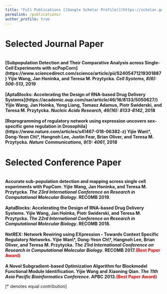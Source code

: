 ```yaml
---
title: "Full Publications [(Google Scholar Profile)](https://scholar.google.com/citations?user=rloap-cAAAAJ&hl=en)"
permalink: /publications/
author_profile: true
---
```

# Selected Journal Paper
<br>
<b>[Subpopulation Detection and Their Comparative Analysis across Single-Cell Experiments with scPopCorn](https://www.sciencedirect.com/science/article/pii/S2405471219301887) Yijie Wang, Jan Honinka, and Teresa M. Przytycka. <i>Cell Systems, 8(6): 506-513</i>, 2019 </b> <br> 

<br>
<b>[AptaBlocks: Accelerating the Design of RNA-based Drug Delivery Systems](https://academic.oup.com/nar/article/46/16/8133/5050627/) Yijie Wang, Jan Hoinka, Yong Liang, Tomasz Adamus, Piotr Swiderski, and Teresa M. Przytycka. <i>Nucleic Acids Research, 46(16): 8133-8142</i>, 2018</b> <br> 

<br>
<b>[Reprogramming of regulatory network using expression uncovers sex-specific gene regulation in Drosophila](https://www.nature.com/articles/s41467-018-06382-z) Yijie Wan</g>\*, Dong-Yeon Ch</o>\*, Hangnoh Lee, Justin Fear, Brian Oliver, and Teresa M. Przytycka. <i>Nature Communications, 9(1): 4061</i>, 2018</b> <br> 

# Selected Conference Paper
<br>
<b>Accurate sub-population detection and mapping across single cell experiments with PopCom. Yijie Wang, Jan Honinka, and Teresa M. Przytycka. <i>The 23rd International Conference on Research in Computational Molecular Biology</i>. <b>RECOMB 2019</b>.</b> <br> 
 
<br>
<b>AptaBlocks:  Accelerating the Design of RNA-based Drug Delivery Systems. Yijie Wang, Jan Hoinka, Piotr Swiderski, and Teresa M. Przytycka. <i>The 22rd International Conference on Research in Computational Molecular Biology</i>. <b>RECOMB 2018</b>.</b> <br> 

<br>
<b>NetREX: Network Rewiring using EXpression - Towards Context Specific Regulatory Networks. Yijie Wan</g>\*, Dong-Yeon Ch</o>\*, Hangnoh Lee, Brian Oliver, and Teresa M. Przytycka. <i>The 21rd International Conference on Research in Computational Molecular Biology</i>. <b>RECOMB 2017</b>.<span style="color:red">(Best Paper Award)</span></b> <br> 

<br>
<b>A Novel Subgradient-based Optimization Algorithm for Blockmodel Functional Module Identification. Yijie Wang and Xiaoning Qian. <i>The 11th Asia Pacific Bioinformatics Conference</i>. <b>APBC 2013</b>.<span style="color:red">(Best Paper Award)</span> </b> <br> 


[\* denotes equal contribution]

